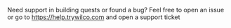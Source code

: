 Need support in building quests or found a bug? Feel free to open an issue or go to https://help.trywilco.com and open a support ticket
